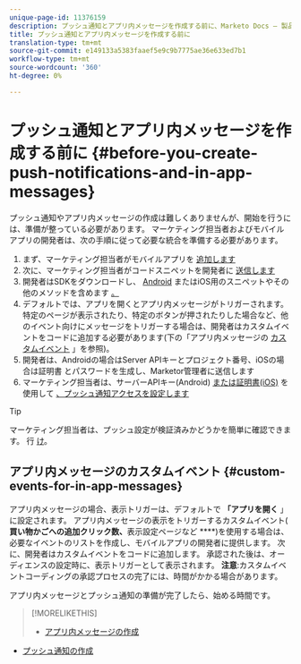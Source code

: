 ```yaml
---
unique-page-id: 11376159
description: プッシュ通知とアプリ内メッセージを作成する前に、Marketo Docs — 製品ドキュメントを参照してください。
title: プッシュ通知とアプリ内メッセージを作成する前に
translation-type: tm+mt
source-git-commit: e149133a5383faaef5e9c9b7775ae36e633ed7b1
workflow-type: tm+mt
source-wordcount: '360'
ht-degree: 0%

---
```



# プッシュ通知とアプリ内メッセージを作成する前に {#before-you-create-push-notifications-and-in-app-messages}

プッシュ通知やアプリ内メッセージの作成は難しくありませんが、開始を行うには、準備が整っている必要があります。 マーケティング担当者およびモバイルアプリの開発者は、次の手順に従って必要な統合を準備する必要があります。

1. まず、マーケティング担当者がモバイルアプリを [追加します](add-a-mobile-app.md)
1. 次に、マーケティング担当者がコードスニペットを開発者に [送信します](send-sdk-code-to-a-developer.md)
1. 開発者はSDKをダウンロードし、 [Android](http://developers.marketo.com/documentation/mobile/installation-instructions-on-android/) またはiOS用のスニペットやその他のメソッドを含めます [。](http://developers.marketo.com/documentation/mobile/installation-instructions-on-ios/)
1. デフォルトでは、アプリを開くとアプリ内メッセージがトリガーされます。 特定のページが表示されたり、特定のボタンが押されたりした場合など、他のイベント向けにメッセージをトリガーする場合は、開発者はカスタムイベントをコードに追加する必要があります(下の「アプリ内メッセージの [カスタムイベント](#CustomEvents) 」を参照)。
1. 開発者は、Androidの場合はServer APIキーとプロジェクト番号、iOSの場合は証明書 [](http://developers.marketo.com/documentation/mobile/enabling-push-notifications-on-android/)[](http://developers.marketo.com/documentation/mobile/enabling-push-notifications-on-ios/) とパスワードを生成し、Marketor管理者に送信します
1. マーケティング担当者は、サーバーAPIキー(Android) [または証明書(iOS)](configure-mobile-app-android-push-access.md) を使用して [、プッシュ通知アクセスを設定します](configure-mobile-app-ios-push-access.md)

>[!TIP]
>
>マーケティング担当者は、プッシュ設定が検証済みかどうかを簡単に確認できます。 行 [け](verify-push-configuration.md)。

## アプリ内メッセージのカスタムイベント {#custom-events-for-in-app-messages}

アプリ内メッセージの場合、表示トリガーは、デフォルトで **「アプリを開く** 」に設定されます。 アプリ内メッセージの表示をトリガーするカスタムイベント( **買い物かごへの追加クリック数、**&#x200B;表示設定ページなど ****)を使用する場合は、必要なイベントのリストを作成し、モバイルアプリの開発者に提供します。 次に、開発者はカスタムイベントをコードに追加します。 承認された後は、オーディエンスの設定時に、表示トリガーとして表示されます。 **注意**:カスタムイベントコーディングの承認プロセスの完了には、時間がかかる場合があります。

アプリ内メッセージとプッシュ通知の準備が完了したら、始める時間です。

>[!MORELIKETHIS]
>
>* [アプリ内メッセージの作成](http://docs.marketo.com/display/docs/create+an+in-app+message)
   >
   >
* [プッシュ通知の作成](../../../product-docs/mobile-marketing/push-notifications/create-a-push-notification.md)

>



